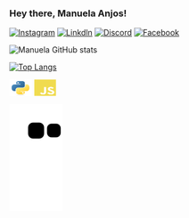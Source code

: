 ### Hey there, Manuela Anjos! 


[![Instagram](https://img.shields.io/badge/Instagram-E4405F?style=for-the-badge&logo=instagram&logoColor=white)](https://www.instagram.com/manuofanjos/)
[![Linkdln](https://img.shields.io/badge/LinkedIn-0077B5?style=for-the-badge&logo=linkedin&logoColor=white)](https://www.linkedin.com/in/manuela-anjos-45b821237/)
[![Discord](https://img.shields.io/badge/Discord-7289DA?style=for-the-badge&logo=discord&logoColor=white)](https://www.linkedin.com/in/manuela-anjos-45b821237/)
[![Facebook](https://img.shields.io/badge/Facebook-1877F2?style=for-the-badge&logo=facebook&logoColor=white)](https://www.linkedin.com/in/manuela-anjos-45b821237/)

![Manuela GitHub stats](https://github-readme-stats.vercel.app/api?username=ManuelaAnjos&show_icons=true&theme=tokyonight)

[![Top Langs](https://github-readme-stats.vercel.app/api/top-langs/?username=ManuelaAnjos&layout=compact)](https://github.com/ManuelaAnjos/github-readme-stats)
 

 <div style="display: inline_block"><br\>
    <img align="center" alt="Python" height="30" width="40" src="https://raw.githubusercontent.com/devicons/devicon/master/icons/python/python-original.svg">
   <img align="center" alt="Js" height="30" width="40" src="https://raw.githubusercontent.com/devicons/devicon/master/icons/javascript/javascript-plain.svg">
</div>


![snake gif](https://github.com/ManuelaAnjos/ManuelaAnjos/blob/output/github-contribution-grid-snake.svg)
